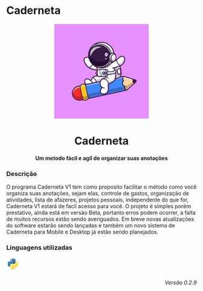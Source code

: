 # Caderneta

<div align="center">
  
  <img alt="Astronaut" title="Astronaut" width="250px" src="/logs/log.jpg"/>

</div>
<h1 align="center">Caderneta</h1>
<h4 align="center">Um metodo fácil e agil de organizar suas anotações</h6>

<h3 align="left">Descrição</h3>
<p>
    O programa Caderneta V1 tem como proposito facilitar o método como você organiza suas anotações, sejam elas, controle de gastos, organização de atividades, lista de afazeres, projetos pessoais, independente do que for, Caderneta V1 estará de facil acesso para você. O projeto é simples porém prestativo, ainda está em versão Beta, portanto erros podem ocorrer, a falta de muitos recursos estão sendo averiguados. Em breve novas atualizações do software estarão sendo lançadas e também um novo sistema de Caderneta para Mobile e Desktop já estão sendo planejados.  
</p>

<h3 align="left">Linguagens utilizadas</h3>
<p align="left">
  <img src="https://raw.githubusercontent.com/devicons/devicon/master/icons/python/python-original.svg" title="python" alt="python" width="35" height="35"/>
</p>

<h6 align="right">Versão 0.2.9</h3>